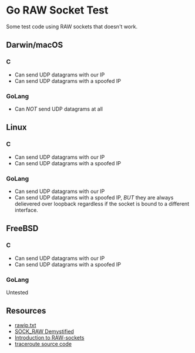 # Go RAW Socket Test

Some test code using RAW sockets that doesn't work.

## Darwin/macOS
### C

* Can send UDP datagrams with our IP
* Can send UDP datagrams with a spoofed IP

### GoLang
* Can _NOT_ send UDP datagrams at all

## Linux
### C

* Can send UDP datagrams with our IP
* Can send UDP datagrams with a spoofed IP

### GoLang

* Can send UDP datagrams with our IP
* Can send UDP datagrams with a spoofed IP, _BUT_ they are always delievered 
    over loopback regardless if the socket is bound to a different interface.

## FreeBSD
### C

* Can send UDP datagrams with our IP
* Can send UDP datagrams with a spoofed IP

### GoLang
Untested

## Resources

* [rawip.txt](https://www.digiater.nl/openvms/decus/vmslt01b/sec/rawip.txt)
* [SOCK_RAW Demystified](https://sock-raw.org/papers/sock_raw)
* [Introduction to RAW-sockets](https://tuprints.ulb.tu-darmstadt.de/6243/1/TR-18.pdf)
* [traceroute source code](ftp://ftp.ee.lbl.gov/traceroute-1.4a12.tar.gz)